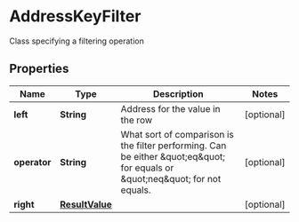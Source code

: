 

# AddressKeyFilter

Class specifying a filtering operation

## Properties

| Name | Type | Description | Notes |
|------------ | ------------- | ------------- | -------------|
|**left** | **String** | Address for the value in the row |  [optional] |
|**operator** | **String** | What sort of comparison is the filter performing. Can be either \&quot;eq\&quot; for equals or \&quot;neq\&quot; for not equals. |  [optional] |
|**right** | [**ResultValue**](ResultValue.md) |  |  [optional] |



